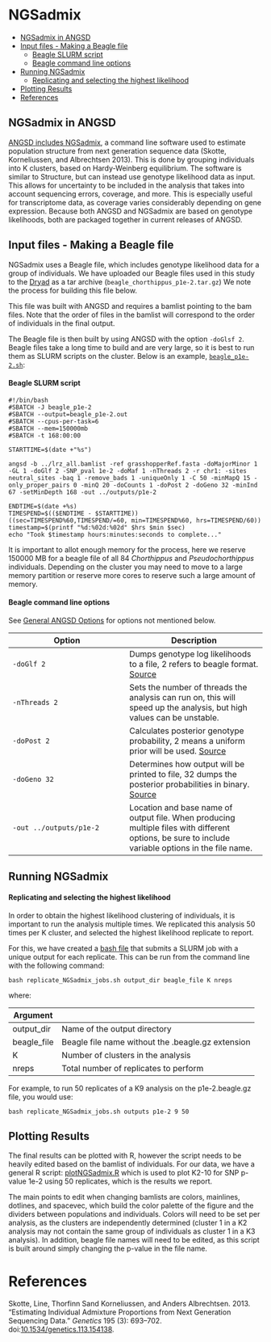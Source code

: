 NGSadmix
================

-   [NGSadmix in ANGSD](#ngsadmix-in-angsd)
-   [Input files - Making a Beagle file](#input-files---making-a-beagle-file)
    -   [Beagle SLURM script](#beagle-slurm-script)
    -   [Beagle command line options](#beagle-command-line-options)
-   [Running NGSadmix](#running-ngsadmix)
    -   [Replicating and selecting the highest likelihood](#replicating-and-selecting-the-highest-likelihood)
-   [Plotting Results](#plotting-results)
-   [References](#references)

NGSadmix in ANGSD
-----------------

[ANGSD includes NGSadmix](http://www.popgen.dk/angsd/index.php/NGSadmix), a command line software used to estimate population structure from next generation sequence data (Skotte, Korneliussen, and Albrechtsen 2013). This is done by grouping individuals into K clusters, based on Hardy-Weinberg equilibrium. The software is similar to Structure, but can instead use genotype likelihood data as input. This allows for uncertainty to be included in the analysis that takes into account sequencing errors, coverage, and more. This is especially useful for transcriptome data, as coverage varies considerably depending on gene expression. Because both ANGSD and NGSadmix are based on genotype likelihoods, both are packaged together in current releases of ANGSD.

Input files - Making a Beagle file
----------------------------------

NGSadmix uses a Beagle file, which includes genotype likelihood data for a group of individuals. We have uploaded our Beagle files used in this study to the [Dryad](ttps://doi.org/10.5061/dryad.pzgmsbchj) as a tar archive (`beagle_chorthippus_p1e-2.tar.gz`) We note the process for building this file below.

This file was built with ANGSD and requires a bamlist pointing to the bam files. Note that the order of files in the bamlist will correspond to the order of individuals in the final output.

The Beagle file is then built by using ANGSD with the option `-doGlsf 2`. Beagle files take a long time to build and are very large, so it is best to run them as SLURM scripts on the cluster. Below is an example, [`beagle_p1e-2.sh`](beagle_p1e-2.sh):

#### Beagle SLURM script

    #!/bin/bash
    #SBATCH -J beagle_p1e-2
    #SBATCH --output=beagle_p1e-2.out
    #SBATCH --cpus-per-task=6
    #SBATCH --mem=150000mb
    #SBATCH -t 168:00:00

    STARTTIME=$(date +"%s")

    angsd -b ../lrz_all.bamlist -ref grasshopperRef.fasta -doMajorMinor 1 -GL 1 -doGlf 2 -SNP_pval 1e-2 -doMaf 1 -nThreads 2 -r chr1: -sites neutral_sites -baq 1 -remove_bads 1 -uniqueOnly 1 -C 50 -minMapQ 15 -only_proper_pairs 0 -minQ 20 -doCounts 1 -doPost 2 -doGeno 32 -minInd 67 -setMinDepth 168 -out ../outputs/p1e-2

    ENDTIME=$(date +%s)
    TIMESPEND=$(($ENDTIME - $STARTTIME))
    ((sec=TIMESPEND%60,TIMESPEND/=60, min=TIMESPEND%60, hrs=TIMESPEND/60))
    timestamp=$(printf "%d:%02d:%02d" $hrs $min $sec)
    echo "Took $timestamp hours:minutes:seconds to complete..."

It is important to allot enough memory for the process, here we reserve 150000 MB for a beagle file of all 84 *Chorthippus* and *Pseudochorthippus* individuals. Depending on the cluster you may need to move to a large memory partition or reserve more cores to reserve such a large amount of memory.

#### Beagle command line options

See [General ANGSD Options](../#general-options) for options not mentioned below.

<table>
<colgroup>
<col width="46%" />
<col width="54%" />
</colgroup>
<thead>
<tr class="header">
<th>Option</th>
<th>Description</th>
</tr>
</thead>
<tbody>
<tr class="odd">
<td><code>-doGlf 2</code></td>
<td>Dumps genotype log likelihoods to a file, 2 refers to beagle format. <a href="http://www.popgen.dk/angsd/index.php/Genotype_Likelihoods">Source</a></td>
</tr>
<tr class="even">
<td><code>-nThreads 2</code></td>
<td>Sets the number of threads the analysis can run on, this will speed up the analysis, but high values can be unstable.</td>
</tr>
<tr class="odd">
<td><code>-doPost 2</code></td>
<td>Calculates posterior genotype probability, 2 means a uniform prior will be used. <a href="http://www.popgen.dk/angsd/index.php/Genotype_calling">Source</a></td>
</tr>
<tr class="even">
<td><code>-doGeno 32</code></td>
<td>Determines how output will be printed to file, 32 dumps the posterior probabilities in binary. <a href="http://www.popgen.dk/angsd/index.php/Genotype_calling">Source</a></td>
</tr>
<tr class="odd">
<td><code>-out ../outputs/p1e-2</code></td>
<td>Location and base name of output file. When producing multiple files with different options, be sure to include variable options in the file name.</td>
</tr>
</tbody>
</table>

Running NGSadmix
----------------

#### Replicating and selecting the highest likelihood

In order to obtain the highest likelihood clustering of individuals, it is important to run the analysis multiple times. We replicated this analysis 50 times per K cluster, and selected the highest likelihood replicate to report.

For this, we have created a [bash file](replicate_NGSadmix_jobs.sh) that submits a SLURM job with a unique output for each replicate. This can be run from the command line with the following command:

`bash replicate_NGSadmix_jobs.sh output_dir beagle_file K nreps`

where:

| Argument     |                                                   |
|--------------|---------------------------------------------------|
| output\_dir  | Name of the output directory                      |
| beagle\_file | Beagle file name without the .beagle.gz extension |
| K            | Number of clusters in the analysis                |
| nreps        | Total number of replicates to perform             |

For example, to run 50 replicates of a K9 analysis on the p1e-2.beagle.gz file, you would use:

`bash replicate_NGSadmix_jobs.sh outputs p1e-2 9 50`

Plotting Results
----------------

The final results can be plotted with R, however the script needs to be heavily edited based on the bamlist of individuals. For our data, we have a general R script: [plotNGSadmix.R](plotNGSadmix.R) which is used to plot K2-10 for SNP p-value 1e-2 using 50 replicates, which is the results we report.

The main points to edit when changing bamlists are colors, mainlines, dotlines, and spacevec, which build the color palette of the figure and the dividers between populations and individuals. Colors will need to be set per analysis, as the clusters are independently determined (cluster 1 in a K2 analysis may not contain the same group of individuals as cluster 1 in a K3 analysis). In addition, beagle file names will need to be edited, as this script is built around simply changing the p-value in the file name.

References
==========

Skotte, Line, Thorfinn Sand Korneliussen, and Anders Albrechtsen. 2013. “Estimating Individual Admixture Proportions from Next Generation Sequencing Data.” *Genetics* 195 (3): 693–702. doi:[10.1534/genetics.113.154138](https://doi.org/10.1534/genetics.113.154138).
